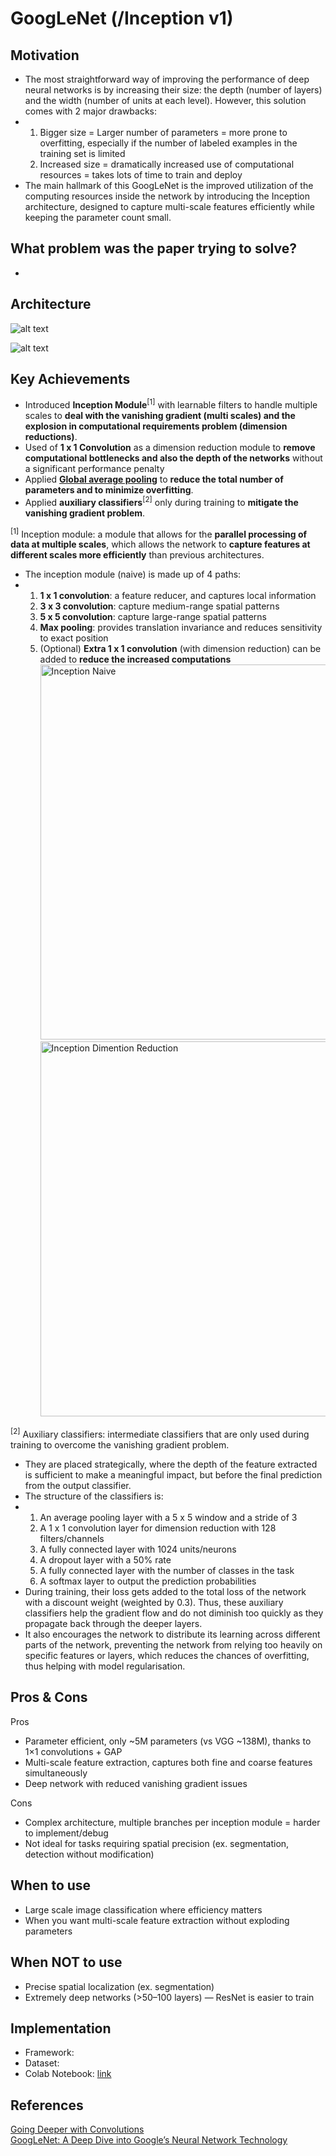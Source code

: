 # GoogLeNet (/Inception v1)

## Motivation
- The most straightforward way of improving the performance of deep neural networks is by increasing their size: the depth (number of layers) and the width (number of units at each level). However, this solution comes with 2 major drawbacks:
- 1. Bigger size = Larger number of parameters = more prone to overfitting, especially if the number of labeled examples in the training set is limited
  2. Increased size = dramatically increased use of computational resources = takes lots of time to train and deploy
- The main hallmark of this GoogLeNet is the improved utilization of the computing resources inside the network by introducing the Inception architecture, designed to capture multi-scale features efficiently while keeping the parameter count small.
  

## What problem was the paper trying to solve?
- 

## Architecture
![alt text](https://github.com/khchu93/NoteImage/blob/main/googlenet.jpg?raw=true) <br>

![alt text](https://github.com/khchu93/NoteImage/blob/main/googlenetArchitecture.PNG?raw=true) <br>



## Key Achievements
- Introduced **Inception Module**<sup>[1]</sup> with learnable filters to handle multiple scales to **deal with the vanishing gradient (multi scales) and the explosion in computational requirements problem (dimension reductions)**.
- Used of **1 x 1 Convolution** as a dimension reduction module to **remove computational bottlenecks and also the depth of the networks** without a significant performance penalty
- Applied **[Global average pooling](https://github.com/khchu93/ComputerVision/blob/main/notes/ResNet.md?plain=1)** to **reduce the total number of parameters and to minimize overfitting**.
- Applied **auxiliary classifiers**<sup>[2]</sup> only during training to **mitigate the vanishing gradient problem**.

<sup>[1]</sup> Inception module: a module that allows for the **parallel processing of data at multiple scales**, which allows the network to **capture features at different scales more efficiently** than previous architectures.
- The inception module (naive) is made up of 4 paths:
- 1. **1 x 1 convolution**: a feature reducer, and captures local information 
  2. **3 x 3 convolution**: capture medium-range spatial patterns
  3. **5 x 5 convolution**: capture large-range spatial patterns
  4. **Max pooling**: provides translation invariance and reduces sensitivity to exact position
  5. (Optional) **Extra 1 x 1 convolution** (with dimension reduction) can be added to **reduce the increased computations**
<img src="https://github.com/khchu93/NoteImage/blob/main/inceptionNaive.webp?raw=true" alt="Inception Naive" width="600"/> <br>
<img src="https://github.com/khchu93/NoteImage/blob/main/inceptionDimentionReduc.webp?raw=true" alt="Inception Dimention Reduction" width="600"/> <br>

<sup>[2]</sup> Auxiliary classifiers: intermediate classifiers that are only used during training to overcome the vanishing gradient problem.
- They are placed strategically, where the depth of the feature extracted is sufficient to make a meaningful impact, but before the final prediction from the output classifier.
- The structure of the classifiers is:
- 1. An average pooling layer with a 5 x 5 window and a stride of 3
  2. A 1 x 1 convolution layer for dimension reduction with 128 filters/channels
  3. A fully connected layer with 1024 units/neurons
  4. A dropout layer with a 50% rate
  5. A fully connected layer with the number of classes in the task
  6. A softmax layer to output the prediction probabilities
- During training, their loss gets added to the total loss of the network with a discount weight (weighted by 0.3). Thus, these auxiliary classifiers help the gradient flow and do not diminish too quickly as they propagate back through the deeper layers.
- It also encourages the network to distribute its learning across different parts of the network, preventing the network from relying too heavily on specific features or layers, which reduces the chances of overfitting, thus helping with model regularisation.
  
## Pros & Cons

Pros
- Parameter efficient, only ~5M parameters (vs VGG ~138M), thanks to 1×1 convolutions + GAP
- Multi-scale feature extraction, captures both fine and coarse features simultaneously
- Deep network with reduced vanishing gradient issues

Cons
- Complex architecture, multiple branches per inception module = harder to implement/debug
- Not ideal for tasks requiring spatial precision (ex. segmentation, detection without modification)

## When to use
- Large scale image classification where efficiency matters
- When you want multi-scale feature extraction without exploding parameters

## When NOT to use
- Precise spatial localization (ex. segmentation)
- Extremely deep networks (>50–100 layers) — ResNet is easier to train

## Implementation
- Framework: 
- Dataset: 
- Colab Notebook: [link]()

<!--
## Results
Training

Validation

Examples:
-->

## References
[Going Deeper with Convolutions](https://arxiv.org/abs/1409.4842) <br>
[GoogLeNet: A Deep Dive into Google’s Neural Network Technology](https://medium.com/@siddheshb008/googlenet-a-deep-dive-into-googles-neural-network-technology-f588d1b49e55)
